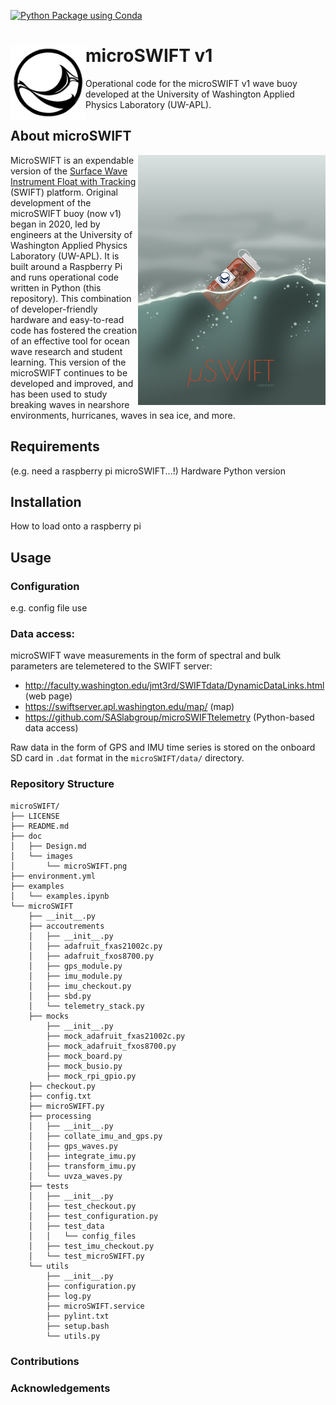 [![Python Package using Conda](https://github.com/SASlabgroup/microSWIFT/actions/workflows/python-package-conda.yml/badge.svg)](https://github.com/SASlabgroup/microSWIFT/actions/workflows/python-package-conda.yml)

# <img src= "./doc/images/SWIFTlogo.jpg" height="120" align=left></img>microSWIFT v1

Operational code for the microSWIFT v1 wave buoy developed at the University of Washington Applied Physics Laboratory (UW-APL).

## About microSWIFT

<img src=./doc/images/microSWIFT.png alt="Artistic rendition of the microSWIFT wave buoy"  width="300"  align=right></img>

MicroSWIFT is an expendable version of the [Surface Wave Instrument Float with Tracking](https://apl.uw.edu/project/project.php?id=swift) (SWIFT) platform. Original development of the microSWIFT buoy (now v1) began in 2020, led by engineers at the University of Washington Applied Physics Laboratory (UW-APL). It is built around a Raspberry Pi and runs operational code written in Python (this repository). This combination of developer-friendly hardware and easy-to-read code has fostered the creation of an effective tool for ocean wave research and student learning. This version of the microSWIFT continues to be developed and improved, and has been used to study breaking waves in nearshore environments, hurricanes, waves in sea ice, and more.

## Requirements
(e.g. need a raspberry pi microSWIFT...!)
Hardware
Python version

## Installation
How to load onto a raspberry pi

## Usage
### Configuration
e.g. config file use

### Data access: 
microSWIFT wave measurements in the form of spectral and bulk parameters are telemetered to the SWIFT server:
- http://faculty.washington.edu/jmt3rd/SWIFTdata/DynamicDataLinks.html (web page)
- https://swiftserver.apl.washington.edu/map/ (map)
- https://github.com/SASlabgroup/microSWIFTtelemetry (Python-based data access)

Raw data in the form of GPS and IMU time series is stored on the onboard SD card in `.dat` format in the `microSWIFT/data/` directory.



### Repository Structure

```
microSWIFT/
├── LICENSE
├── README.md
├── doc
│   ├── Design.md
│   └── images
│       └── microSWIFT.png
├── environment.yml
├── examples
│   └── examples.ipynb
└── microSWIFT
    ├── __init__.py
    ├── accoutrements
    │   ├── __init__.py
    │   ├── adafruit_fxas21002c.py
    │   ├── adafruit_fxos8700.py
    │   ├── gps_module.py
    │   ├── imu_module.py
    │   ├── imu_checkout.py
    │   ├── sbd.py
    │   └── telemetry_stack.py
    ├── mocks
        ├── __init__.py
        ├── mock_adafruit_fxas21002c.py
        ├── mock_adafruit_fxos8700.py
        ├── mock_board.py
        ├── mock_busio.py
        ├── mock_rpi_gpio.py
    ├── checkout.py
    ├── config.txt
    ├── microSWIFT.py
    ├── processing
    │   ├── __init__.py
    │   ├── collate_imu_and_gps.py
    │   ├── gps_waves.py
    │   ├── integrate_imu.py
    │   ├── transform_imu.py
    │   └── uvza_waves.py
    ├── tests
    │   ├── __init__.py
    │   ├── test_checkout.py
    │   ├── test_configuration.py
    │   ├── test_data
    │   │   └── config_files
    │   ├── test_imu_checkout.py
    │   └── test_microSWIFT.py
    └── utils
        ├── __init__.py
        ├── configuration.py
        ├── log.py
        ├── microSWIFT.service
        ├── pylint.txt
        ├── setup.bash
        └── utils.py
```

### Contributions

### Acknowledgements
